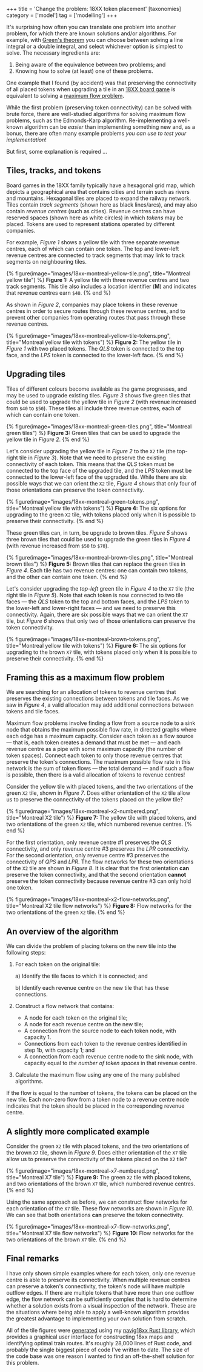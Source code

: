 +++
title = 'Change the problem: 18XX token placement'
[taxonomies]
category = ['model']
tag = ['modelling']
+++

It's surprising how often you can translate one problem into another problem, for which there are known solutions and/or algorithms.
For example, with [Green's theorem](https://en.wikipedia.org/wiki/Green%27s_theorem) you can choose between solving a line integral or a double integral, and select whichever option is simplest to solve.
The necessary ingredients are:

1. Being aware of the equivalence between two problems; and
2. Knowing how to solve (at least) one of these problems.

One example that I found (by accident) was that preserving the connectivity of all placed tokens when upgrading a tile in an [18XX board game](https://en.wikipedia.org/wiki/18XX) is equivalent to solving a [maximum flow problem](https://en.wikipedia.org/wiki/Maximum_flow_problem).

<!-- more -->

While the first problem (preserving token connectivity) can be solved with brute force, there are well-studied algorithms for solving maximum flow problems, such as the Edmonds-Karp algorithm.
Re-implementing a well-known algorithm can be *easier* than implementing something new and, as a bonus, there are often many example problems *you can use to test your implementation*!

But first, some explanation is required …

## Tiles, tracks, and tokens

Board games in the 18XX family typically have a hexagonal grid map, which depicts a geographical area that contains cities and terrain such as rivers and mountains.
Hexagonal tiles are placed to expand the railway network.
Tiles contain *track segments* (shown here as black lines/arcs), and may also contain *revenue centres* (such as cities).
Revenue centres can have reserved spaces (shown here as white circles) in which *tokens* may be placed.
Tokens are used to represent stations operated by different companies.

For example, *Figure 1* shows a yellow tile with three separate revenue centres, each of which can contain one token.
The top and lower-left revenue centres are connected to track segments that may link to track segments on neighbouring tiles.

{% figure(image="images/18xx-montreal-yellow-tile.png", title="Montreal yellow tile") %}
**Figure 1:** A yellow tile with three revenue centres and two track segments.
This tile also includes a location identifier (**M**) and indicates that revenue centres earn `$40`.
{% end %}

As shown in *Figure 2*, companies may place tokens in these revenue centres in order to secure routes through these revenue centres, and to prevent other companies from operating routes that pass through these revenue centres.

{% figure(image="images/18xx-montreal-yellow-tile-tokens.png", title="Montreal yellow tile with tokens") %}
**Figure 2:** The yellow tile in *Figure 1* with two placed tokens.
The *QLS* token is connected to the top face, and the *LPS* token is connected to the lower-left face.
{% end %}

## Upgrading tiles

Tiles of different colours become available as the game progresses, and may be used to upgrade existing tiles.
*Figure 3* shows five green tiles that could be used to upgrade the yellow tile in *Figure 2* (with revenue increased from `$40` to `$50`).
These tiles all include three revenue centres, each of which can contain one token.

{% figure(image="images/18xx-montreal-green-tiles.png", title="Montreal green tiles") %}
**Figure 3:** Green tiles that can be used to upgrade the yellow tile in *Figure 2*.
{% end %}

Let's consider upgrading the yellow tile in *Figure 2* to the `X2` tile (the top-right tile in *Figure 3*).
Note that we need to preserve the existing connectivity of each token.
This means that the *QLS* token must be connected to the top face of the upgraded tile, and the *LPS* token must be connected to the lower-left face of the upgraded tile.
While there are six possible ways that we can orient the `X2` tile, *Figure 4* shows that only four of those orientations can preserve the token connectivity.

{% figure(image="images/18xx-montreal-green-tokens.png", title="Montreal yellow tile with tokens") %}
**Figure 4:** The six options for upgrading to the green `X2` tile, with tokens placed only when it is possible to preserve their connectivity.
{% end %}

These green tiles can, in turn, be upgrade to brown tiles.
*Figure 5* shows three brown tiles that could be used to upgrade the green tiles in *Figure 4* (with revenue increased from `$50` to `$70`).

{% figure(image="images/18xx-montreal-brown-tiles.png", title="Montreal brown tiles") %}
**Figure 5:** Brown tiles that can replace the green tiles in *Figure 4*.
Each tile has two revenue centres: one can contain two tokens, and the other can contain one token.
{% end %}

Let's consider upgrading the *top-left* green tile in *Figure 4* to the `X7` tile (the right tile in *Figure 5*).
Note that each token is now connected to two tile faces — the *QLS* token to the top and bottom faces, and the *LPS* token to the lower-left and lower-right faces — and we need to preserve this connectivity.
Again, there are six possible ways that we can orient the `X7` tile, but
*Figure 6* shows that only two of those orientations can preserve the token connectivity.

{% figure(image="images/18xx-montreal-brown-tokens.png", title="Montreal yellow tile with tokens") %}
**Figure 6:** The six options for upgrading to the brown `X7` tile, with tokens placed only when it is possible to preserve their connectivity.
{% end %}

## Framing this as a maximum flow problem

We are searching for an allocation of tokens to revenue centres that preserves the existing connections between tokens and tile faces.
As we saw in *Figure 4*, a valid allocation may add additional connections between tokens and tile faces.

Maximum flow problems involve finding a flow from a source node to a sink node that obtains the maximum possible flow rate, in directed graphs where each edge has a maximum capacity.
Consider each token as a flow source — that is, each token creates a demand that must be met — and each revenue centre as a pipe with some maximum capacity (the number of token spaces).
Connect each token to only those revenue centres that preserve the token's connections.
The maximum possible flow rate in this network is the sum of token flows — the total demand — and if such a flow is possible, then there is a valid allocation of tokens to revenue centres!

Consider the yellow tile with placed tokens, and the two orientations of the green `X2` tile, shown in *Figure 7*.
Does either orientation of the `X2` tile allow us to preserve the connectivity of the tokens placed on the yellow tile?

{% figure(image="images/18xx-montreal-x2-numbered.png", title="Montreal X2 tile") %}
**Figure 7:** The yellow tile with placed tokens, and two orientations of the green `X2` tile, which numbered revenue centres.
{% end %}

For the first orientation, only revenue centre #1 preserves the *QLS* connectivity, and only revenue centre #3 preserves the *LPR* connectivity.
For the second orientation, only revenue centre #3 preserves the connectivity of *QPS* and *LPR*.
The flow networks for these two orientations of the `X2` tile are shown in *Figure 8*.
It is clear that the first orientation **can** preserve the token connectivity, and that the second orientation **cannot** preserve the token connectivity because revenue centre #3 can only hold one token.

{% figure(image="images/18xx-montreal-x2-flow-networks.png", title="Montreal X2 tile flow networks") %}
**Figure 8:** Flow networks for the two orientations of the green `X2` tile.
{% end %}

## An overview of the algorithm

We can divide the problem of placing tokens on the new tile into the following steps:

1. For each token on the original tile:

   a) Identify the tile faces to which it is connected; and

   b) Identify each revenue centre on the new tile that has these connections.

2. Construct a flow network that contains:
   - A node for each token on the original tile;
   - A node for each revenue centre on the new tile;
   - A connection from the source node to each token node, with capacity 1.
   - Connections from each token to the revenue centres identified in step 1b, with capacity 1; and
   - A connection from each revenue centre node to the sink node, with capacity equal to *the number of token spaces* in that revenue centre.
3. Calculate the maximum flow using any one of the many published algorithms.

If the flow is equal to the number of tokens, the tokens can be placed on the new tile.
Each non-zero flow from a token node to a revenue centre node indicates that the token should be placed in the corresponding revenue centre.

## A slightly more complicated example

Consider the green `X2` tile with placed tokens, and the two orientations of the brown `X7` tile, shown in *Figure 9*. Does either orientation of the `X7` tile allow us to preserve the connectivity of the tokens placed on the `X2` tile?

{% figure(image="images/18xx-montreal-x7-numbered.png", title="Montreal X7 tile") %}
**Figure 9:** The green `X2` tile with placed tokens, and two orientations of the brown `X7` tile, which numbered revenue centres.
{% end %}

Using the same approach as before, we can construct flow networks for each orientation of the `X7` tile.
These flow networks are shown in *Figure 10*.
We can see that both orientations **can** preserve the token connectivity.

{% figure(image="images/18xx-montreal-x7-flow-networks.png", title="Montreal X7 tile flow networks") %}
**Figure 10:** Flow networks for the two orientations of the brown `X7` tile.
{% end %}

## Final remarks

I have only shown simple examples where for each token, only one revenue centre is able to preserve its connectivity.
When multiple revenue centres can preserve a token's connectivity, the token's node will have multiple outflow edges.
If there are multiple tokens that have more than one outflow edge, the flow network can be sufficiently complex that is hard to determine whether a solution exists from a visual inspection of the network.
These are the situations where being able to apply a well-known algorithm provides the greatest advantage to implementing your own solution from scratch.

All of the tile figures were [generated](https://github.com/robmoss/robmoss.github.io/tree/master/supporting-materials/change-the-problem/src/main.rs) using my [navig18xx Rust library](https://github.com/robmoss/rusty_train), which provides a graphical user interface for constructing 18xx maps and identifying optimal train routes.
It's roughly 28,000 lines of Rust code, and probably the single biggest piece of code I've written to date.
The size of the code base was one reason I wanted to find an off-the-shelf solution for this problem.

